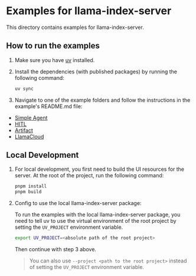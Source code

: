# Examples for llama-index-server

This directory contains examples for llama-index-server.

## How to run the examples

1. Make sure you have [uv](https://docs.astral.sh/uv/) installed.

2. Install the dependencies (with published packages) by running the following command:

    ```bash
    uv sync
    ```

3. Navigate to one of the example folders and follow the instructions in the example's README.md file:

- [Simple Agent](./simple-agent/README.md)
- [HITL](./hitl/README.md)
- [Artifact](./artifact/README.md)
- [LlamaCloud](./llamacloud/README.md)

## Local Development

1. For local development, you first need to build the UI resources for the server. At the root of the project, run the following command:

    ```bash
    pnpm install
    pnpm build
    ```

2. Config to use the local llama-index-server package:

    To run the examples with the local llama-index-server package, you need to tell uv to use the virtual environment of the root project
    by setting the `UV_PROJECT` environment variable.

    ```bash
    export UV_PROJECT=<absolute path of the root project>
    ```

    Then continue with step 3 above.

    > You can also use `--project <path to the root project>` instead of setting the `UV_PROJECT` environment variable.

